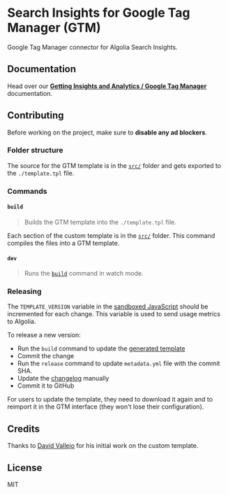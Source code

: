 # Search Insights for Google Tag Manager (GTM)

Google Tag Manager connector for Algolia Search Insights.

## Documentation

Head over our [**Getting Insights and Analytics / Google Tag Manager**](https://www.algolia.com/doc/guides/getting-insights-and-analytics/connectors/google-tag-manager/) documentation.

## Contributing

Before working on the project, make sure to **disable any ad blockers**.

### Folder structure

The source for the GTM template is in the [`src/`](src) folder and gets exported to the `./template.tpl` file.

### Commands

#### `build`

> Builds the GTM template into the `./template.tpl` file.

Each section of the custom template is in the [`src/`](src) folder. This command compiles the files into a GTM template.

#### `dev`

> Runs the [`build`](#build) command in watch mode.

### Releasing

The `TEMPLATE_VERSION` variable in the [sandboxed JavaScript](src/template.js) should be incremented for each change. This variable is used to send usage metrics to Algolia.

To release a new version:

- Run the `build` command to update the [generated template](./template.tpl)
- Commit the change
- Run the `release` command to update `metadata.yml` file with the commit SHA.
- Update the [changelog](CHANGELOG.md) manually
- Commit it to GitHub

For users to update the template, they need to download it again and to reimport it in the GTM interface (they won't lose their configuration).

## Credits

Thanks to [David Vallejo](https://www.thyngster.com/) for his initial work on the custom template.

## License

MIT

